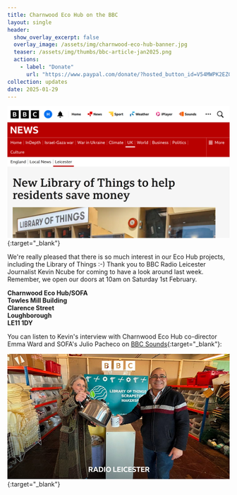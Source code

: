 ```yaml
---
title: Charnwood Eco Hub on the BBC
layout: single
header:
  show_overlay_excerpt: false
  overlay_image: /assets/img/charnwood-eco-hub-banner.jpg
  teaser: /assets/img/thumbs/bbc-article-jan2025.png
  actions:
    - label: "Donate"
      url: "https://www.paypal.com/donate/?hosted_button_id=V54MWPK2EZGPY"
collection: updates
date: 2025-01-29
---
```

[![BBC Article](/assets/img/bbc-article-jan2025.png)](https://www.bbc.co.uk/news/articles/cpvmlrn3nexo){:target="_blank"}

We're really pleased that there is so much interest in our Eco Hub projects, including the Library of Things :-) Thank you to BBC Radio Leicester Journalist Kevin Ncube for coming to have a look around last week. Remember, we open our doors at 10am on Saturday 1st February.

**Charnwood Eco Hub/SOFA**<br/>
**Towles Mill Building**<br/>
**Clarence Street**<br/>
**Loughborough**<br/>
**LE11 1DY**

You can listen to Kevin's interview with Charnwood Eco Hub co-director Emma Ward and SOFA's Julio Pacheco on [BBC Sounds](https://www.bbc.co.uk/programmes/p0kmkhs6){:target="_blank"}:

[![BBC Radio Leicester interview with Charnwood Eco Hub](/assets/img/bbc-radio-leicester-jan2025.jpg)](https://www.bbc.co.uk/programmes/p0kmkhs6){:target="_blank"}

